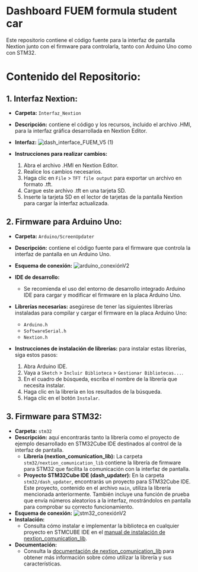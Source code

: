 # Dashboard FUEM formula student car 

Este repositorio contiene el código fuente para la interfaz de pantalla Nextion junto con el firmware para controlarla, tanto con Arduino Uno como con STM32.


# Contenido del Repositorio:

## 1. **Interfaz Nextion:**
- **Carpeta:** `Interfaz_Nextion`
- **Descripción:** contiene el código y los recursos, incluido el archivo .HMI, para la interfaz gráfica desarrollada en Nextion Editor.
- **Interfaz:** ![dash_interface_FUEM_V5 (1)](https://github.com/guti10x/dashware_FUEM/assets/82153822/d5006cec-d62b-4385-8916-11815aa2fb6d)
- **Instrucciones para realizar cambios:**

     1. Abra el archivo .HMI en Nextion Editor.
     2. Realice los cambios necesarios.
     3. Haga clic en `File` > `TFT file output` para exportar un archivo en formato .tft.
     4. Cargue este archivo .tft en una tarjeta SD.
     5. Inserte la tarjeta SD en el lector de tarjetas de la pantalla Nextion para cargar la interfaz actualizada.

## 2. **Firmware para Arduino Uno:**

  - **Carpeta:** `Arduino/ScreenUpdater`
  - **Descripción:** contiene el código fuente para el firmware que controla la interfaz de pantalla en un Arduino Uno.
  - **Esquema de conexión:**
    ![arduino_conexiónV2](https://github.com/guti10x/dashware_FUEM/assets/82153822/2aa48b07-787d-4e32-90cc-13cbd44ab1e0)
  - **IDE de desarrollo:**
    - Se recomienda el uso del entorno de desarrollo integrado Arduino IDE para cargar y modificar el firmware en la placa Arduino Uno.
  - **Librerías necesarias:** asegúrese de tener las siguientes librerías instaladas para compilar y cargar el firmware en la placa Arduino Uno:
    - `Arduino.h`
    - `SoftwareSerial.h`
    - `Nextion.h`
  - **Instrucciones de instalación de librerías:** para instalar estas librerías, siga estos pasos:

     1. Abra Arduino IDE.
     2. Vaya a `Sketch` > `Incluir Biblioteca` > `Gestionar Bibliotecas...`.
     3. En el cuadro de búsqueda, escriba el nombre de la librería que necesita instalar.
     4. Haga clic en la librería en los resultados de la búsqueda.
     5. Haga clic en el botón `Instalar`.

## 3. **Firmware para STM32:**
  - **Carpeta:** `stm32`
  - **Descripción:** aquí encontrarás tanto la librería como el proyecto de ejemplo desarrollado en STM32Cube IDE destinados al control de la interfaz de pantalla.
    - **Librería (nextion_comunication_lib):**
      La carpeta `stm32/nextion_comunication_lib` contiene la librería de firmware para STM32 que facilita la comunicación con la interfaz de pantalla.
    - **Proyecto STM32Cube IDE (dash_updater):**
      En la carpeta `stm32/dash_updater`, encontrarás un proyecto para STM32Cube IDE. Este proyecto, contenido en el archivo `main`, utiliza la librería mencionada anteriormente. También incluye una función de prueba que envía números aleatorios a la interfaz, mostrándolos en pantalla para comprobar su correcto funcionamiento.
- **Esquema de conexión:**
  ![stm32_conexiónV2](https://github.com/guti10x/dashware_FUEM/assets/82153822/dcfc57b8-2f26-422c-98d2-acca9b066ac5)
- **Instalación:**
  - Consulta cómo instalar e implementar la biblioteca en cualquier proyecto en STMCUBE IDE en el [manual de instalación de nextion_comunication_lib](./stm32/nextion_comunication_lib/docs/Manual%20de%20instalación%20nextion_comunication_lib.pdf).
- **Documentación:**
  - Consulta la [documentación de nextion_comunication_lib](./stm32/nextion_comunication_lib/docs/Documentación%20nextion_comunication_lib.pdf) para obtener más información sobre cómo utilizar la librería y sus características.
